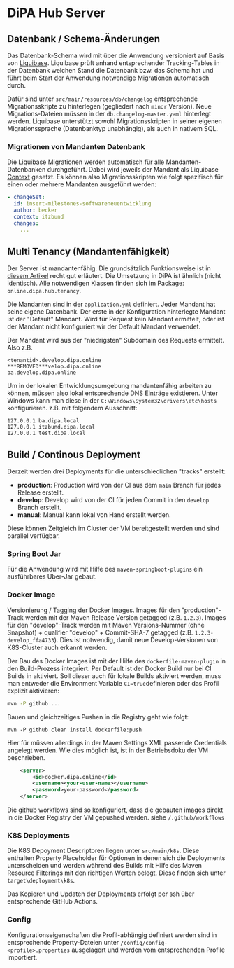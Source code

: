 # DiPA Hub Server

## Datenbank / Schema-Änderungen

Das Datenbank-Schema wird mit über die Anwendung versioniert auf Basis von [Liquibase](https://www.liquibase.org/get-started). Liquibase prüft anhand entsprechender Tracking-Tables in der Datenbank welchen Stand die Datenbank bzw. das Schema hat und führt beim Start der Anwendung notwendige Migrationen automatisch durch.

Dafür sind unter `src/main/resources/db/changelog` entsprechende Migrationsskripte zu hinterlegen (gegliedert nach `minor` Version). Neue Migrations-Dateien müssen in der `db.changelog-master.yaml` hinterlegt werden. Liquibase unterstützt sowohl Migrationsskripten in seiner eigenen Migrationssprache (Datenbanktyp unabhängig), als auch in nativem SQL. 

### Migrationen von Mandanten Datenbank

Die Liquibase Migrationen werden automatisch für alle Mandanten-Datenbanken durchgeführt. Dabei wird jeweils der Mandant als Liquibase [Context](https://docs.liquibase.com/concepts/contexts.html) gesetzt. Es können also Migrationsskripten wie folgt spezifisch für einen oder mehrere Mandanten ausgeführt werden:

```yaml
- changeSet:
  id: insert-milestones-softwareneuentwicklung
  author: becker
  context: itzbund
  changes:
    ...
```  


## Multi Tenancy (Mandantenfähigkeit)

Der Server ist mandantenfähig. Die grundsätzlich Funktionsweise ist in [diesem Artikel](https://tech.asimio.net/2017/01/17/Multitenant-applications-using-Spring-Boot-JPA-Hibernate-and-Postgres.html) recht gut erläutert. Die Umsetzung in DiPA ist ähnlich (nicht identisch). Alle notwendigen Klassen finden sich im Package: `online.dipa.hub.tenancy`.   

Die Mandanten sind in der `application.yml` definiert. Jeder Mandant hat seine eigene Datenbank. Der erste in der Konfiguration hinterlegte Mandant ist der "Default" Mandant. Wird für Request kein Mandant ermittelt, oder ist der Mandant nicht konfiguriert wir der Default Mandant verwendet. 

Der Mandant wird aus der "niedrigsten" Subdomain des Requests ermittelt. Also z.B.

```
<tenantid>.develop.dipa.online
***REMOVED***velop.dipa.online
ba.develop.dipa.online
```

Um in der lokalen Entwicklungsumgebung mandantenfähig arbeiten zu können, müssen also lokal entsprechende DNS Einträge existieren. Unter Windows kann man diese in der `C:\Windows\System32\drivers\etc\hosts` konfigurieren. z.B. mit folgendem Ausschnitt:

```
127.0.0.1 ba.dipa.local
127.0.0.1 itzbund.dipa.local
127.0.0.1 test.dipa.local
```


## Build / Continous Deployment

Derzeit werden drei Deployments für die unterschiedlichen "tracks" erstellt:
- **production**: Production wird von der CI aus dem `main` Branch für jedes Release erstellt.
- **develop**: Develop wird von der CI für jeden Commit in den `develop` Branch erstellt.
- **manual**: Manual kann lokal von Hand erstellt werden.

Diese können Zeitgleich im Cluster der VM bereitgestellt werden und sind parallel verfügbar. 

### Spring Boot Jar

Für die Anwendung wird mit Hilfe des `maven-springboot-plugins` ein ausführbares Uber-Jar gebaut.

### Docker Image

Versionierung / Tagging der Docker Images. Images für den "production"-Track werden mit der Maven Release Version getagged (z.B. `1.2.3`). Images für den "develop"-Track werden mit Maven Versions-Nummer (ohne Snapshot) + qualifier "develop" + Commit-SHA-7 getagged (z.B. `1.2.3-develop_ffa4733`). Dies ist notwendig, damit neue Develop-Versionen von K8S-Cluster auch erkannt werden.    

Der Bau des Docker Images ist mit der Hilfe des `dockerfile-maven-plugin` in den Build-Prozess integriert. Per Default ist der Docker Build nur bei CI Builds in aktiviert. Soll dieser auch für lokale Builds aktiviert werden, muss man entweder die Environment Variable `CI=true`definieren oder das Profil explizit aktivieren:
```bash
mvn -P github ...
``` 
Bauen und gleichzeitiges Pushen in die Registry geht wie folgt:
```
mvn -P github clean install dockerfile:push
```
Hier für müssen allerdings in der Maven Settings XML passende Credentials angelegt werden. Wie dies möglich ist, ist in der Betriebsdoku der VM beschrieben.

```xml
	<server>
		<id>docker.dipa.online</id>
		<username><your-user-name></username>
		<password>your-password</password>
	</server>
```
Die github workflows sind so konfiguriert, dass die gebauten images direkt in die Docker Registry der VM gepushed werden. siehe `/.github/workflows`

### K8S Deployments

Die K8S Depoyment Descriptoren liegen unter `src/main/k8s`. Diese enthalten Property Placeholder für Optionen in denen sich die Deployments unterscheiden und werden während des Builds mit Hilfe des Maven Resource Filterings mit den richtigen Werten belegt. Diese finden sich unter `target\deployment\k8s`. 

Das Kopieren und Updaten der Deployments erfolgt per ssh über entsprechende GitHub Actions.

### Config

Konfigurationseigenschaften die Profil-abhängig definiert werden sind in entsprechende Property-Dateien unter `/config/config-<profile>.properties` ausgelagert und werden vom entsprechenden Profile importiert. 
